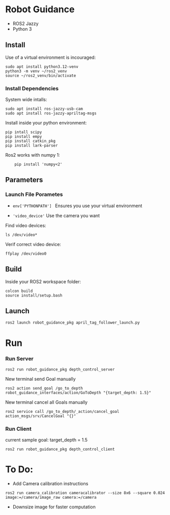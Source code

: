 # Robot Guidance 
- ROS2 Jazzy 
- Python 3

## Install 

Use of a virtual environment is incouraged: 
```
sudo apt install python3.12-venv
python3 -m venv ~/ros2_venv
source ~/ros2_venv/bin/activate
```

### Install Dependencies

System wide intalls:
```
sudo apt install ros-jazzy-usb-cam
sudo apt install ros-jazzy-apriltag-msgs

```
Install inside your python environment: 
```
pip intall scipy
pip install empy
pip install catkin_pkg
pip install lark-parser
```
Ros2 works with numpy 1:
```
    pip install 'numpy<2'
```

## Parameters
### Launch File Porametes
- ```env['PYTHONPATH'] ``` Ensures  you use your virtual environment

- ```'video_device'``` Use the camera you want 

Find video devices: 
```
ls /dev/video*
```
Verif correct video device: 
```
ffplay /dev/video0
```

## Build
Inside your ROS2 workspace folder:
```
colcon build
source install/setup.bash

```

## Launch 
```
ros2 launch robot_guidance_pkg april_tag_follower_launch.py 

```

# Run 
### Run Server
```
ros2 run robot_guidance_pkg depth_control_server
```

New terminal send Goal manually
```
ros2 action send_goal /go_to_depth robot_guidance_interfaces/action/GoToDepth "{target_depth: 1.5}"
```

New terminal cancel all Goals manually
```
ros2 service call /go_to_depth/_action/cancel_goal action_msgs/srv/CancelGoal "{}"
```
### Run Client
current sample goal: target_depth = 1.5
```
ros2 run robot_guidance_pkg depth_control_client
```

# To Do:
- Add Camera calibration instructions
```
ros2 run camera_calibration cameracalibrator --size 8x6 --square 0.024 image:=/camera/image_raw camera:=/camera
```
- Downsize image for faster computation 